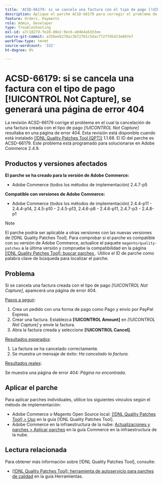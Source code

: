 ```yaml
---
title: 'ACSD-66179: si se cancela una factura con el tipo de pago [!UICONTROL Not Capture], se generará una página de error 404'
description: Aplique el parche ACSD-66179 para corregir el problema de Adobe Commerce en el que la cancelación de una factura con el tipo de pago [!UICONTROL Not Capture] provocó una página de error 404.
feature: Orders, Payments
role: Admin, Developer
type: Troubleshooting
exl-id: a7c1827d-fe28-40e2-9ec6-a04b4a5d33ee
source-git-commit: a35beeb278ac3b72701c54ac7727fd5423e687e7
workflow-type: tm+mt
source-wordcount: '332'
ht-degree: 0%

---
```


# ACSD-66179: si se cancela una factura con el tipo de pago [!UICONTROL Not Capture], se generará una página de error 404

La revisión ACSD-66179 corrige el problema en el cual la cancelación de una factura creada con el tipo de pago *[!UICONTROL Not Capture]* resultaba en una página de error 404. Esta revisión está disponible cuando está instalado [[!DNL Quality Patches Tool (QPT)]](/help/tools/quality-patches-tool/quality-patches-tool-to-self-serve-quality-patches.md) 1.1.68. El ID del parche es ACSD-66179. Este problema está programado para solucionarse en Adobe Commerce 2.4.9.

## Productos y versiones afectados

**El parche se ha creado para la versión de Adobe Commerce:**

* Adobe Commerce (todos los métodos de implementación) 2.4.7-p5

**Compatible con versiones de Adobe Commerce:**

* Adobe Commerce (todos los métodos de implementación) 2.4.4-p11 - 2.4.4-p14, 2.4.5-p10 - 2.4.5-p13, 2.4.6-p8 - 2.4.6-p11, 2.4.7-p3 - 2.4.8-p1

>[!NOTE]
>
>El parche podría ser aplicable a otras versiones con las nuevas versiones de [!DNL Quality Patches Tool]. Para comprobar si el parche es compatible con su versión de Adobe Commerce, actualice el paquete `magento/quality-patches` a la última versión y compruebe la compatibilidad en la página [[!DNL Quality Patches Tool]: buscar parches ](https://experienceleague.adobe.com/tools/commerce-quality-patches/index.html). Utilice el ID de parche como palabra clave de búsqueda para localizar el parche.

## Problema

Si se cancela una factura creada con el tipo de pago *[!UICONTROL Not Capture]*, aparecerá una página de error 404.

<u>Pasos a seguir</u>:

1. Crea un pedido con una forma de pago como Pago y envío por PayPal Express.
1. Crear una factura. Establezca **[!UICONTROL Amount]** en *[!UICONTROL Not Capture]* y envíe la factura.
1. Abra la factura creada y seleccione **[!UICONTROL Cancel]**.

<u>Resultados esperados</u>:

1. La factura se ha cancelado correctamente.
1. Se muestra un mensaje de éxito: *Ha cancelado la factura.*

<u>Resultados reales</u>:

Se muestra una página de error 404: *Página no encontrada.*

## Aplicar el parche

Para aplicar parches individuales, utilice los siguientes vínculos según el método de implementación:

* Adobe Commerce o Magento Open Source local: [[!DNL Quality Patches Tool] > Uso](/help/tools/quality-patches-tool/usage.md) en la guía [!DNL Quality Patches Tool].
* Adobe Commerce en la infraestructura de la nube: [Actualizaciones y parches > Aplicar parches](https://experienceleague.adobe.com/docs/commerce-cloud-service/user-guide/develop/upgrade/apply-patches.html) en la guía Commerce en la infraestructura de la nube.

## Lectura relacionada

Para obtener más información sobre [!DNL Quality Patches Tool], consulte:

* [[!DNL Quality Patches Tool]: herramienta de autoservicio para parches de calidad](/help/tools/quality-patches-tool/quality-patches-tool-to-self-serve-quality-patches.md) en la guía Herramientas.

